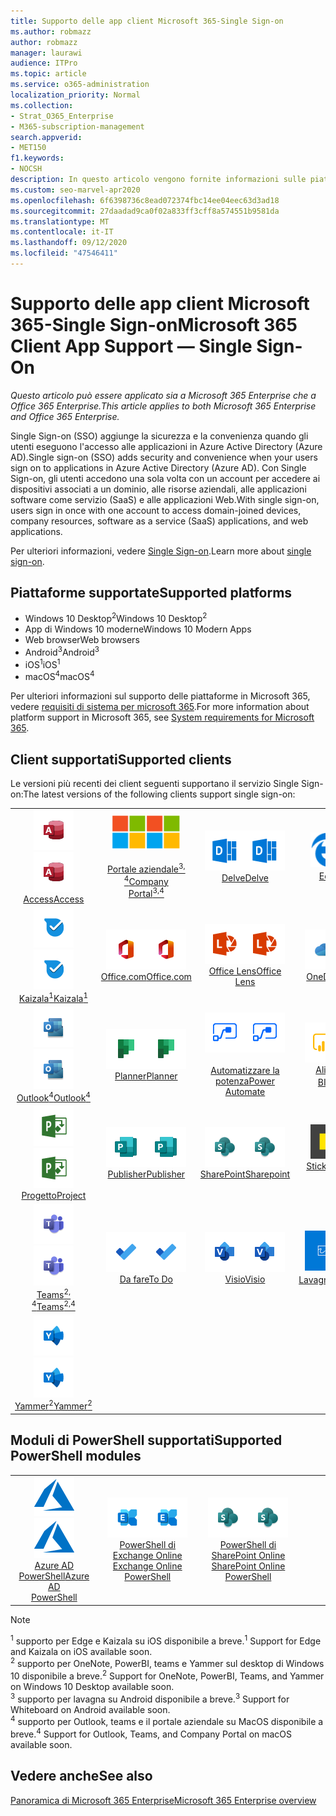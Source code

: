 ```yaml
---
title: Supporto delle app client Microsoft 365-Single Sign-on
ms.author: robmazz
author: robmazz
manager: laurawi
audience: ITPro
ms.topic: article
ms.service: o365-administration
localization_priority: Normal
ms.collection:
- Strat_O365_Enterprise
- M365-subscription-management
search.appverid:
- MET150
f1.keywords:
- NOCSH
description: In questo articolo vengono fornite informazioni sulle piattaforme, i client e i moduli di PowerShell che supportano il servizio Single Sign-on per Microsoft 365.
ms.custom: seo-marvel-apr2020
ms.openlocfilehash: 6f6398736c8ead072374fbc14ee04eec63d3ad18
ms.sourcegitcommit: 27daadad9ca0f02a833ff3cff8a574551b9581da
ms.translationtype: MT
ms.contentlocale: it-IT
ms.lasthandoff: 09/12/2020
ms.locfileid: "47546411"
---
```

# <a name="microsoft-365-client-app-support--single-sign-on"></a><span data-ttu-id="0d36b-103">Supporto delle app client Microsoft 365-Single Sign-on</span><span class="sxs-lookup"><span data-stu-id="0d36b-103">Microsoft 365 Client App Support — Single Sign-On</span></span>

<span data-ttu-id="0d36b-104">*Questo articolo può essere applicato sia a Microsoft 365 Enterprise che a Office 365 Enterprise.*</span><span class="sxs-lookup"><span data-stu-id="0d36b-104">*This article applies to both Microsoft 365 Enterprise and Office 365 Enterprise.*</span></span>

<span data-ttu-id="0d36b-105">Single Sign-on (SSO) aggiunge la sicurezza e la convenienza quando gli utenti eseguono l'accesso alle applicazioni in Azure Active Directory (Azure AD).</span><span class="sxs-lookup"><span data-stu-id="0d36b-105">Single sign-on (SSO) adds security and convenience when your users sign on to applications in Azure Active Directory (Azure AD).</span></span> <span data-ttu-id="0d36b-106">Con Single Sign-on, gli utenti accedono una sola volta con un account per accedere ai dispositivi associati a un dominio, alle risorse aziendali, alle applicazioni software come servizio (SaaS) e alle applicazioni Web.</span><span class="sxs-lookup"><span data-stu-id="0d36b-106">With single sign-on, users sign in once with one account to access domain-joined devices, company resources, software as a service (SaaS) applications, and web applications.</span></span>

<span data-ttu-id="0d36b-107">Per ulteriori informazioni, vedere [Single Sign-on](https://docs.microsoft.com/azure/active-directory/manage-apps/what-is-single-sign-on).</span><span class="sxs-lookup"><span data-stu-id="0d36b-107">Learn more about [single sign-on](https://docs.microsoft.com/azure/active-directory/manage-apps/what-is-single-sign-on).</span></span>

## <a name="supported-platforms"></a><span data-ttu-id="0d36b-108">Piattaforme supportate</span><span class="sxs-lookup"><span data-stu-id="0d36b-108">Supported platforms</span></span>

 - <span data-ttu-id="0d36b-109">Windows 10 Desktop<sup>2</sup></span><span class="sxs-lookup"><span data-stu-id="0d36b-109">Windows 10 Desktop<sup>2</sup></span></span>
 - <span data-ttu-id="0d36b-110">App di Windows 10 moderne</span><span class="sxs-lookup"><span data-stu-id="0d36b-110">Windows 10 Modern Apps</span></span>
 - <span data-ttu-id="0d36b-111">Web browser</span><span class="sxs-lookup"><span data-stu-id="0d36b-111">Web browsers</span></span>
 - <span data-ttu-id="0d36b-112">Android<sup>3</sup></span><span class="sxs-lookup"><span data-stu-id="0d36b-112">Android<sup>3</sup></span></span>
 - <span data-ttu-id="0d36b-113">iOS<sup>1</sup></span><span class="sxs-lookup"><span data-stu-id="0d36b-113">iOS<sup>1</sup></span></span>
 - <span data-ttu-id="0d36b-114">macOS<sup>4</sup></span><span class="sxs-lookup"><span data-stu-id="0d36b-114">macOS<sup>4</sup></span></span>

<span data-ttu-id="0d36b-115">Per ulteriori informazioni sul supporto delle piattaforme in Microsoft 365, vedere [requisiti di sistema per microsoft 365](https://products.office.com/office-system-requirements).</span><span class="sxs-lookup"><span data-stu-id="0d36b-115">For more information about platform support in Microsoft 365, see [System requirements for Microsoft 365](https://products.office.com/office-system-requirements).</span></span>

## <a name="supported-clients"></a><span data-ttu-id="0d36b-116">Client supportati</span><span class="sxs-lookup"><span data-stu-id="0d36b-116">Supported clients</span></span>

<span data-ttu-id="0d36b-117">Le versioni più recenti dei client seguenti supportano il servizio Single Sign-on:</span><span class="sxs-lookup"><span data-stu-id="0d36b-117">The latest versions of the following clients support single sign-on:</span></span>

| | | | | | |
|:---:|:---:|:---:|:---:|:---:|:---:|
| <span data-ttu-id="0d36b-118">![Icona Access](../media/o365-access-64x64.png)</span><span class="sxs-lookup"><span data-stu-id="0d36b-118">![Access icon](../media/o365-access-64x64.png)</span></span> <br> [<span data-ttu-id="0d36b-119">Access</span><span class="sxs-lookup"><span data-stu-id="0d36b-119">Access</span></span>](https://products.office.com/access) | <span data-ttu-id="0d36b-120">![Icona portale aziendale](../media/o365-microsoft-64x64.png)</span><span class="sxs-lookup"><span data-stu-id="0d36b-120">![Company portal icon](../media/o365-microsoft-64x64.png)</span></span> <br> [<span data-ttu-id="0d36b-121"><br>Portale aziendale<sup>3, 4</sup></span><span class="sxs-lookup"><span data-stu-id="0d36b-121">Company <br> Portal<sup>3,4</sup> </span></span>](https://docs.microsoft.com/intune-user-help/sign-in-to-the-company-portal) | <span data-ttu-id="0d36b-122">![Icona di approfondimento](../media/o365-delve-64x64.png)</span><span class="sxs-lookup"><span data-stu-id="0d36b-122">![Delve icon](../media/o365-delve-64x64.png)</span></span> <br> [<span data-ttu-id="0d36b-123">Delve</span><span class="sxs-lookup"><span data-stu-id="0d36b-123">Delve</span></span>](https://products.office.com/business/intelligent-search) | <span data-ttu-id="0d36b-124">![Icona del server perimetrale](../media/o365-edge-64x64.png)</span><span class="sxs-lookup"><span data-stu-id="0d36b-124">![Edge icon](../media/o365-edge-64x64.png)</span></span> <br> [<span data-ttu-id="0d36b-125">Edge<sup>1</sup></span><span class="sxs-lookup"><span data-stu-id="0d36b-125">Edge<sup>1</sup></span></span>](https://www.microsoft.com/windows/microsoft-edge) | <span data-ttu-id="0d36b-126">![Icona Excel](../media/o365-excel-64x64.png)</span><span class="sxs-lookup"><span data-stu-id="0d36b-126">![Excel icon](../media/o365-excel-64x64.png)</span></span> <br> [<span data-ttu-id="0d36b-127">Excel</span><span class="sxs-lookup"><span data-stu-id="0d36b-127">Excel</span></span>](https://products.office.com/excel) 
| <span data-ttu-id="0d36b-128">![Icona di Kaizala](../media/o365-kaizala-64x64.png)</span><span class="sxs-lookup"><span data-stu-id="0d36b-128">![Kaizala icon](../media/o365-kaizala-64x64.png)</span></span> <br> [<span data-ttu-id="0d36b-129">Kaizala<sup>1</sup></span><span class="sxs-lookup"><span data-stu-id="0d36b-129">Kaizala<sup>1</sup></span></span>](https://products.office.com/en/business/microsoft-kaizala) | <span data-ttu-id="0d36b-130">![Icona Office.com](../media/o365-office-64x64.png)</span><span class="sxs-lookup"><span data-stu-id="0d36b-130">![Office.com icon](../media/o365-office-64x64.png)</span></span> <br> [<span data-ttu-id="0d36b-131">Office.com</span><span class="sxs-lookup"><span data-stu-id="0d36b-131">Office.com</span></span>](https://www.office.com/) | <span data-ttu-id="0d36b-132">![Icona dell'obiettivo](../media/o365-lens-64x64.png)</span><span class="sxs-lookup"><span data-stu-id="0d36b-132">![Lens icon](../media/o365-lens-64x64.png)</span></span> <br> [<span data-ttu-id="0d36b-133">Office Lens</span><span class="sxs-lookup"><span data-stu-id="0d36b-133">Office Lens</span></span>](https://www.microsoft.com/p/office-lens/9wzdncrfj3t8?activetab=pivot%3Aoverviewtab) | <span data-ttu-id="0d36b-134">![Icona di OneDrive for business](../media/o365-OneDrive-64x64.png)</span><span class="sxs-lookup"><span data-stu-id="0d36b-134">![OneDrive for Business icon](../media/o365-OneDrive-64x64.png)</span></span> <br> [<span data-ttu-id="0d36b-135">OneDrive</span><span class="sxs-lookup"><span data-stu-id="0d36b-135">OneDrive</span></span>](https://products.office.com/onedrive-for-business/online-cloud-storage) | <span data-ttu-id="0d36b-136">![Icona di OneNote](../media/o365-OneNote-64x64.png)</span><span class="sxs-lookup"><span data-stu-id="0d36b-136">![OneNote icon](../media/o365-OneNote-64x64.png)</span></span> <br> [<span data-ttu-id="0d36b-137">OneNote<sup>2</sup></span><span class="sxs-lookup"><span data-stu-id="0d36b-137">OneNote<sup>2</sup></span></span>](https://products.office.com/onenote) 
| <span data-ttu-id="0d36b-138">![Icona di Outlook](../media/o365-outlook-64x64.png)</span><span class="sxs-lookup"><span data-stu-id="0d36b-138">![Outlook icon](../media/o365-outlook-64x64.png)</span></span> <br> [<span data-ttu-id="0d36b-139">Outlook<sup>4</sup></span><span class="sxs-lookup"><span data-stu-id="0d36b-139">Outlook<sup>4</sup></span></span>](https://products.office.com/outlook) | <span data-ttu-id="0d36b-140">![Icona Planner](../media/o365-planner-64x64.png)</span><span class="sxs-lookup"><span data-stu-id="0d36b-140">![Planner icon](../media/o365-planner-64x64.png)</span></span> <br> [<span data-ttu-id="0d36b-141">Planner</span><span class="sxs-lookup"><span data-stu-id="0d36b-141">Planner</span></span>](https://products.office.com/business/task-management-software) | <span data-ttu-id="0d36b-142">![Icona Power automatizzate](../media/o365-flow-64x64.png)</span><span class="sxs-lookup"><span data-stu-id="0d36b-142">![Power Automate icon](../media/o365-flow-64x64.png)</span></span> <br> [<span data-ttu-id="0d36b-143"><br>Automatizzare la potenza</span><span class="sxs-lookup"><span data-stu-id="0d36b-143">Power <br> Automate</span></span>](https://flow.microsoft.com) | <span data-ttu-id="0d36b-144">![Icona PowerBI](../media/o365-powerbi-64x64.png)</span><span class="sxs-lookup"><span data-stu-id="0d36b-144">![PowerBI icon](../media/o365-powerbi-64x64.png)</span></span> <br> [<span data-ttu-id="0d36b-145">Alimentazione BI<sup>2</sup></span><span class="sxs-lookup"><span data-stu-id="0d36b-145">Power BI<sup>2</sup></span></span>](https://powerbi.microsoft.com)| <span data-ttu-id="0d36b-146">![Icona PowerPoint](../media/o365-powerpoint-64x64.png)</span><span class="sxs-lookup"><span data-stu-id="0d36b-146">![PowerPoint icon](../media/o365-powerpoint-64x64.png)</span></span> <br> [<span data-ttu-id="0d36b-147">PowerPoint</span><span class="sxs-lookup"><span data-stu-id="0d36b-147">PowerPoint</span></span>](https://products.office.com/powerpoint) 
| <span data-ttu-id="0d36b-148">![Icona progetto](../media/o365-project-64x64.png)</span><span class="sxs-lookup"><span data-stu-id="0d36b-148">![Project icon](../media/o365-project-64x64.png)</span></span> <br> [<span data-ttu-id="0d36b-149">Progetto</span><span class="sxs-lookup"><span data-stu-id="0d36b-149">Project</span></span>](https://products.office.com/project) | <span data-ttu-id="0d36b-150">![Icona di Publisher](../media/o365-publisher-64x64.png)</span><span class="sxs-lookup"><span data-stu-id="0d36b-150">![Publisher icon](../media/o365-publisher-64x64.png)</span></span> <br> [<span data-ttu-id="0d36b-151">Publisher</span><span class="sxs-lookup"><span data-stu-id="0d36b-151">Publisher</span></span>](https://products.office.com/publisher) | <span data-ttu-id="0d36b-152">![Icona di SharePoint](../media/o365-sharepoint-64x64.png)</span><span class="sxs-lookup"><span data-stu-id="0d36b-152">![SharePoint icon](../media/o365-sharepoint-64x64.png)</span></span> <br> [<span data-ttu-id="0d36b-153">SharePoint</span><span class="sxs-lookup"><span data-stu-id="0d36b-153">Sharepoint</span></span>](https://products.office.com/sharepoint) | <span data-ttu-id="0d36b-154">![Icona note adesive](../media/o365-stickynotes-64x64.png)</span><span class="sxs-lookup"><span data-stu-id="0d36b-154">![Sticky Notes icon](../media/o365-stickynotes-64x64.png)</span></span> <br> [<span data-ttu-id="0d36b-155">Sticky Notes</span><span class="sxs-lookup"><span data-stu-id="0d36b-155">Sticky Notes</span></span>](https://www.microsoft.com/p/microsoft-sticky-notes/9nblggh4qghw)  | <span data-ttu-id="0d36b-156">![Icona Sway](../media/o365-sway-64x64.png)</span><span class="sxs-lookup"><span data-stu-id="0d36b-156">![Sway icon](../media/o365-sway-64x64.png)</span></span> <br> [<span data-ttu-id="0d36b-157">Sway</span><span class="sxs-lookup"><span data-stu-id="0d36b-157">Sway</span></span>](https://sway.com) 
| <span data-ttu-id="0d36b-158">![icona di Teams](../media/o365-teams-64x64.png)</span><span class="sxs-lookup"><span data-stu-id="0d36b-158">![Teams icon](../media/o365-teams-64x64.png)</span></span> <br> [<span data-ttu-id="0d36b-159">Teams<sup>2, 4</sup></span><span class="sxs-lookup"><span data-stu-id="0d36b-159">Teams<sup>2,4</sup></span></span>](https://products.office.com/microsoft-teams/group-chat-software) | <span data-ttu-id="0d36b-160">![Icona da fare](../media/o365-todo-64x64.png)</span><span class="sxs-lookup"><span data-stu-id="0d36b-160">![To Do icon](../media/o365-todo-64x64.png)</span></span> <br> [<span data-ttu-id="0d36b-161">Da fare</span><span class="sxs-lookup"><span data-stu-id="0d36b-161">To Do</span></span>](https://todo.microsoft.com) | <span data-ttu-id="0d36b-162">![Icona Visio](../media/o365-visio-64x64.png)</span><span class="sxs-lookup"><span data-stu-id="0d36b-162">![Visio icon](../media/o365-visio-64x64.png)</span></span> <br> [<span data-ttu-id="0d36b-163">Visio</span><span class="sxs-lookup"><span data-stu-id="0d36b-163">Visio</span></span>](https://products.office.com/visio/flowchart-software) | <span data-ttu-id="0d36b-164">![Icona lavagna](../media/o365-whiteboard-64x64.png)</span><span class="sxs-lookup"><span data-stu-id="0d36b-164">![Whiteboard icon](../media/o365-whiteboard-64x64.png)</span></span> <br> [<span data-ttu-id="0d36b-165">Lavagna<sup>3</sup></span><span class="sxs-lookup"><span data-stu-id="0d36b-165">Whiteboard<sup>3</sup></span></span>](https://whiteboard.microsoft.com/) | <span data-ttu-id="0d36b-166">![Icona Word](../media/o365-word-64x64.png)</span><span class="sxs-lookup"><span data-stu-id="0d36b-166">![Word icon](../media/o365-word-64x64.png)</span></span> <br> [<span data-ttu-id="0d36b-167">Word</span><span class="sxs-lookup"><span data-stu-id="0d36b-167">Word</span></span>](https://products.office.com/word) 
| <span data-ttu-id="0d36b-168">![Icona di Yammer](../media/o365-yammer-64x64.png)</span><span class="sxs-lookup"><span data-stu-id="0d36b-168">![Yammer icon](../media/o365-yammer-64x64.png)</span></span> <br> [<span data-ttu-id="0d36b-169">Yammer<sup>2</sup></span><span class="sxs-lookup"><span data-stu-id="0d36b-169">Yammer<sup>2</sup></span></span>](https://products.office.com/yammer/yammer-overview) |

## <a name="supported-powershell-modules"></a><span data-ttu-id="0d36b-170">Moduli di PowerShell supportati</span><span class="sxs-lookup"><span data-stu-id="0d36b-170">Supported PowerShell modules</span></span>

| | | | | | |
|:---:|:---:|:---:|:---:|:---:|:---:|
| <span data-ttu-id="0d36b-171">![Icona di Azure](../media/o365-azure-64x64.png)</span><span class="sxs-lookup"><span data-stu-id="0d36b-171">![Azure icon](../media/o365-azure-64x64.png)</span></span> <br> [<span data-ttu-id="0d36b-172">Azure AD <br> PowerShell</span><span class="sxs-lookup"><span data-stu-id="0d36b-172">Azure AD <br> PowerShell</span></span>](https://docs.microsoft.com/powershell/azure/active-directory/overview?view=azureadps-2.0) | <span data-ttu-id="0d36b-173">![Icona di Exchange](../media/o365-exchange-64x64.png)</span><span class="sxs-lookup"><span data-stu-id="0d36b-173">![Exchange icon](../media/o365-exchange-64x64.png)</span></span> <br> [<span data-ttu-id="0d36b-174">PowerShell di Exchange Online <br></span><span class="sxs-lookup"><span data-stu-id="0d36b-174">Exchange Online <br> PowerShell</span></span>](https://docs.microsoft.com/powershell/exchange/exchange-online-powershell) | <span data-ttu-id="0d36b-175">![Icona di SharePoint](../media/o365-sharepoint-64x64.png)</span><span class="sxs-lookup"><span data-stu-id="0d36b-175">![SharePoint icon](../media/o365-sharepoint-64x64.png)</span></span> <br> [<span data-ttu-id="0d36b-176">PowerShell di SharePoint Online <br></span><span class="sxs-lookup"><span data-stu-id="0d36b-176">SharePoint Online <br> PowerShell</span></span>](https://docs.microsoft.com/powershell/sharepoint/sharepoint-online/connect-sharepoint-online)

> [!NOTE]
> <span data-ttu-id="0d36b-177"><sup>1</sup> supporto per Edge e Kaizala su iOS disponibile a breve.</span><span class="sxs-lookup"><span data-stu-id="0d36b-177"><sup>1</sup> Support for Edge and Kaizala on iOS available soon.</span></span> <br>
> <span data-ttu-id="0d36b-178"><sup>2</sup> supporto per OneNote, PowerBI, teams e Yammer sul desktop di Windows 10 disponibile a breve.</span><span class="sxs-lookup"><span data-stu-id="0d36b-178"><sup>2</sup> Support for OneNote, PowerBI, Teams, and Yammer on Windows 10 Desktop available soon.</span></span> <br>
> <span data-ttu-id="0d36b-179"><sup>3</sup> supporto per lavagna su Android disponibile a breve.</span><span class="sxs-lookup"><span data-stu-id="0d36b-179"><sup>3</sup> Support for Whiteboard on Android available soon.</span></span> <br>
> <span data-ttu-id="0d36b-180"><sup>4</sup> supporto per Outlook, teams e il portale aziendale su MacOS disponibile a breve.</span><span class="sxs-lookup"><span data-stu-id="0d36b-180"><sup>4</sup> Support for Outlook, Teams, and Company Portal on macOS available soon.</span></span> <br>

## <a name="see-also"></a><span data-ttu-id="0d36b-181">Vedere anche</span><span class="sxs-lookup"><span data-stu-id="0d36b-181">See also</span></span>

[<span data-ttu-id="0d36b-182">Panoramica di Microsoft 365 Enterprise</span><span class="sxs-lookup"><span data-stu-id="0d36b-182">Microsoft 365 Enterprise overview</span></span>](microsoft-365-overview.md)
